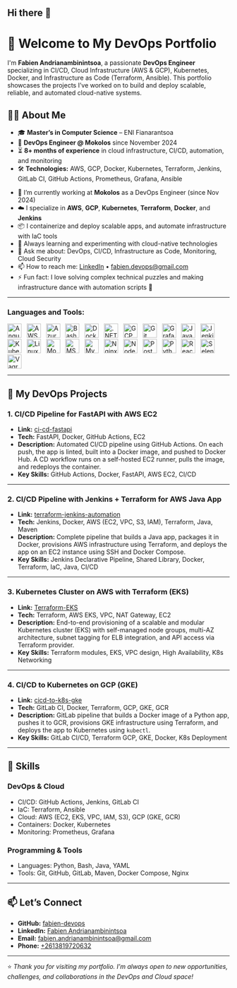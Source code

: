 ## Hi there 👋

<!--
**fabien-devops/fabien-devops** is a ✨ _special_ ✨ repository because its `README.md` (this file) appears on your GitHub profile.

Here are some ideas to get you started:

- 🔭 I’m currently working on ...
- 🌱 I’m currently learning ...
- 👯 I’m looking to collaborate on ...
- 🤔 I’m looking for help with ...
- 💬 Ask me about ...
- 📫 How to reach me: ...
- 😄 Pronouns: ...
- ⚡ Fun fact: ...
-->
# 👋 Welcome to My DevOps Portfolio

I'm **Fabien Andrianambinintsoa**, a passionate **DevOps Engineer** specializing in CI/CD, Cloud Infrastructure (AWS & GCP), Kubernetes, Docker, and Infrastructure as Code (Terraform, Ansible). This portfolio showcases the projects I’ve worked on to build and deploy scalable, reliable, and automated cloud-native systems.

## 👨‍💻 About Me

* 🎓 **Master’s in Computer Science** – ENI Fianarantsoa
* 💼 **DevOps Engineer @ Mokolos** since November 2024
* ⏳ **8+ months of experience** in cloud infrastructure, CI/CD, automation, and monitoring
* 🛠️ **Technologies:** AWS, GCP, Docker, Kubernetes, Terraform, Jenkins, GitLab CI, GitHub Actions, Prometheus, Grafana, Ansible

- 🔭 I’m currently working at **Mokolos** as a DevOps Engineer (since Nov 2024)
- ☁️ I specialize in **AWS**, **GCP**, **Kubernetes**, **Terraform**, **Docker**, and **Jenkins**
- 📦 I containerize and deploy scalable apps, and automate infrastructure with IaC tools
- 🌱 Always learning and experimenting with cloud-native technologies
- 💬 Ask me about: DevOps, CI/CD, Infrastructure as Code, Monitoring, Cloud Security
- 📫 How to reach me: [LinkedIn](https://www.linkedin.com/in/fabien-andrianambinintsoa/) • fabien.devops@gmail.com
- ⚡ Fun fact: I love solving complex technical puzzles and making infrastructure dance with automation scripts 🎯

---

### Languages and Tools:

<img src="https://angular.io/assets/images/logos/angular/angular.svg" width="32" height="32" alt="Angular" /> &nbsp;
<img src="https://upload.wikimedia.org/wikipedia/commons/9/93/Amazon_Web_Services_Logo.svg" width="32" height="32" alt="AWS" /> &nbsp;
<img src="https://upload.wikimedia.org/wikipedia/commons/a/a8/Microsoft_Azure_Logo.svg" width="32" height="32" alt="Azure" /> &nbsp;
<img src="https://upload.wikimedia.org/wikipedia/commons/4/4b/Bash_Logo_Colored.svg" width="32" height="32" alt="Bash" /> &nbsp;
<img src="https://www.docker.com/wp-content/uploads/2022/03/Moby-logo.png" width="32" height="32" alt="Docker" /> &nbsp;
<img src="https://upload.wikimedia.org/wikipedia/commons/e/ee/.NET_Core_Logo.svg" width="32" height="32" alt=".NET" /> &nbsp;
<img src="https://cloud.google.com/images/social-icon-google-cloud-1200-630.png" width="32" height="32" alt="GCP" /> &nbsp;
<img src="https://git-scm.com/images/logos/downloads/Git-Icon-1788C.png" width="32" height="32" alt="Git" /> &nbsp;
<img src="https://grafana.com/static/img/blog/logo-grafana-icon.svg" width="32" height="32" alt="Grafana" /> &nbsp;
<img src="https://www.vectorlogo.zone/logos/java/java-icon.svg" width="32" height="32" alt="Java" /> &nbsp;
<img src="https://upload.wikimedia.org/wikipedia/commons/e/e9/Jenkins_logo.svg" width="32" height="32" alt="Jenkins" /> &nbsp;
<img src="https://upload.wikimedia.org/wikipedia/commons/3/39/Kubernetes_logo_without_workmark.svg" width="32" height="32" alt="Kubernetes" /> &nbsp;
<img src="https://upload.wikimedia.org/wikipedia/commons/a/af/Tux.png" width="32" height="32" alt="Linux" /> &nbsp;
<img src="https://webassets.mongodb.com/_com_assets/cms/mongodb_logo1-76twgcu2dm.png" width="32" height="32" alt="MongoDB" /> &nbsp;
<img src="https://upload.wikimedia.org/wikipedia/commons/4/4e/Microsoft_SQL_Server_Logo.svg" width="32" height="32" alt="MSSQL" /> &nbsp;
<img src="https://upload.wikimedia.org/wikipedia/en/d/dd/MySQL_logo.svg" width="32" height="32" alt="MySQL" /> &nbsp;
<img src="https://upload.wikimedia.org/wikipedia/commons/c/c5/Nginx_logo.svg" width="32" height="32" alt="Nginx" /> &nbsp;
<img src="https://nodejs.org/static/images/logo.svg" width="32" height="32" alt="Node.js" /> &nbsp;
<img src="https://upload.wikimedia.org/wikipedia/commons/2/29/Postgresql_elephant.svg" width="32" height="32" alt="PostgreSQL" /> &nbsp;
<img src="https://www.python.org/static/community_logos/python-logo.png" width="32" height="32" alt="Python" /> &nbsp;
<img src="https://upload.wikimedia.org/wikipedia/commons/a/a7/React-icon.svg" width="32" height="32" alt="React" /> &nbsp;
<img src="https://www.selenium.dev/images/selenium_logo_square_green.png" width="32" height="32" alt="Selenium" /> &nbsp;
<img src="https://www.vagrantup.com/favicon.ico" width="32" height="32" alt="Vagrant" />


---

## 🚀 My DevOps Projects

### 1. CI/CD Pipeline for FastAPI with AWS EC2

* **Link:** [ci-cd-fastapi](https://github.com/fabien-devops/ci-cd-fastapi)
* **Tech:** FastAPI, Docker, GitHub Actions, EC2
* **Description:** Automated CI/CD pipeline using GitHub Actions. On each push, the app is linted, built into a Docker image, and pushed to Docker Hub. A CD workflow runs on a self-hosted EC2 runner, pulls the image, and redeploys the container.
* **Key Skills:** GitHub Actions, Docker, FastAPI, AWS EC2, CI/CD

---

### 2. CI/CD Pipeline with Jenkins + Terraform for AWS Java App

* **Link:** [terraform-jenkins-automation](https://github.com/fabien-devops/terraform-jenkins-automation)
* **Tech:** Jenkins, Docker, AWS (EC2, VPC, S3, IAM), Terraform, Java, Maven
* **Description:** Complete pipeline that builds a Java app, packages it in Docker, provisions AWS infrastructure using Terraform, and deploys the app on an EC2 instance using SSH and Docker Compose.
* **Key Skills:** Jenkins Declarative Pipeline, Shared Library, Docker, Terraform, IaC, Java, CI/CD

---

### 3. Kubernetes Cluster on AWS with Terraform (EKS)

* **Link:** [Terraform-EKS](https://github.com/fabien-devops/Terraform-eks)
* **Tech:** Terraform, AWS EKS, VPC, NAT Gateway, EC2
* **Description:** End-to-end provisioning of a scalable and modular Kubernetes cluster (EKS) with self-managed node groups, multi-AZ architecture, subnet tagging for ELB integration, and API access via Terraform provider.
* **Key Skills:** Terraform modules, EKS, VPC design, High Availability, K8s Networking

---

### 4. CI/CD to Kubernetes on GCP (GKE)

* **Link:** [cicd-to-k8s-gke](https://github.com/fabien-devops/cicd-to-k8s-gke)
* **Tech:** GitLab CI, Docker, Terraform, GCP, GKE, GCR
* **Description:** GitLab pipeline that builds a Docker image of a Python app, pushes it to GCR, provisions GKE infrastructure using Terraform, and deploys the app to Kubernetes using `kubectl`.
* **Key Skills:** GitLab CI/CD, Terraform GCP, GKE, Docker, K8s Deployment

---

## 🧠 Skills

### DevOps & Cloud

* CI/CD: GitHub Actions, Jenkins, GitLab CI
* IaC: Terraform, Ansible
* Cloud: AWS (EC2, EKS, VPC, IAM, S3), GCP (GKE, GCR)
* Containers: Docker, Kubernetes
* Monitoring: Prometheus, Grafana

### Programming & Tools

* Languages: Python, Bash, Java, YAML
* Tools: Git, GitHub, GitLab, Maven, Docker Compose, Nginx

---

## 📫 Let’s Connect

* **GitHub:** [fabien-devops](https://github.com/fabien-devops)
* **LinkedIn:** [Fabien Andrianambinintsoa](https://www.linkedin.com/in/fabien-andrianambinintsoa)
* **Email:** [fabien.andrianambinintsoa@gmail.com](mailto:fabien.andrianambinintsoa@gmail.com)
* **Phone:** [+2613819720632](tel:+2613819720632)

---

⭐ *Thank you for visiting my portfolio. I’m always open to new opportunities, challenges, and collaborations in the DevOps and Cloud space!*
